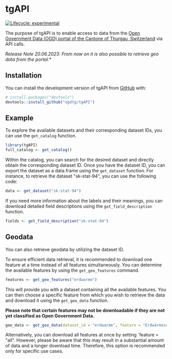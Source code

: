
# tgAPI


<!-- badges: start -->
[![Lifecycle: experimental](https://img.shields.io/badge/lifecycle-experimental-orange.svg)](https://lifecycle.r-lib.org/articles/stages.html#experimental)
<!-- badges: end -->

The purpose of tgAPI is to enable access to data from the [Open Government Data (OGD) portal of the Cantone of Thurgau, Switzerland](https://data.tg.ch/pages/start/) via API calls.

*Release Note 20.06.2023: From now on it is also possible to retrieve geo data from the portal.**

## Installation

You can install the development version of tgAPI from [GitHub](https://github.com/) with:

``` r
# install.packages("devtools")
devtools::install_github("ogdtg/tgAPI")
```

## Example

To explore the available datasets and their corresponding dataset IDs, you can use the `get_catalog` function.

``` r
library(tgAPI)
full_catalog <- get_catalog()
```

Within the catalog, you can search for the desired dataset and directly obtain the corresponding dataset ID. Once you have the dataset ID, you can export the dataset as a data.frame using the `get_dataset` function. For instance, to retrieve the dataset "sk-stat-94", you can use the following code:

``` r
data <- get_dataset("sk-stat-94")
```

If you need more information about the labels and their meanings, you can download detailed field descriptions using the `get_field_description` function.

``` r
fields <- get_field_description("sk-stat-94")
```
## Geodata

You can also retrieve geodata by utilizing the dataset ID.

To ensure efficient data retrieval, it is recommended to download one feature at a time instead of all features simultaneously. You can determine the available features by using the `get_geo_features` command.

``` r
features <- get_geo_features("erdwarme")
```

This will provide you with a dataset containing all the available features. You can then choose a specific feature from which you wish to retrieve the data and download it using the `get_geo_data` function.

**Please note that certain features may not be downloadable if they are not yet classified as Open Government Data.**

``` r
geo_data <- get_geo_data(dataset_id = "erdwarme", feature = "Erdwärmesondenbohrungen")
```

Alternatively, you can download all features at once by setting `feature = "all". However, please be aware that this may result in a substantial amount of data and a longer download time. Therefore, this option is recommended only for specific use cases.
